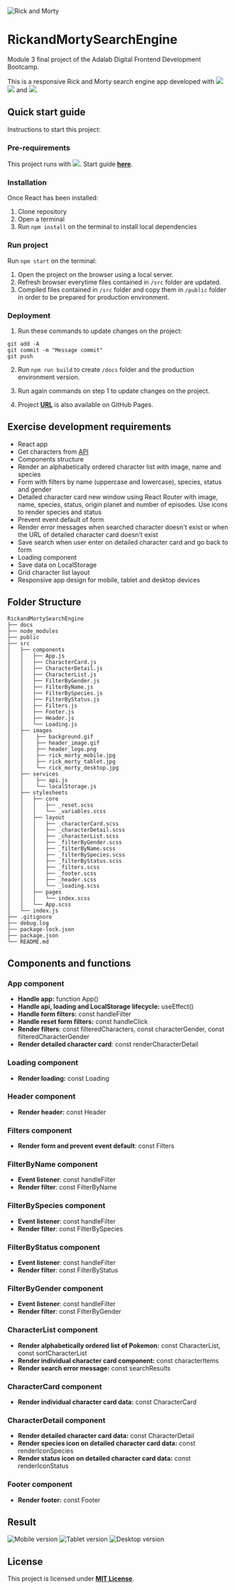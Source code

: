 ![Rick and Morty](https://static1.squarespace.com/static/59bc0ff818b27dff8196865f/59bc14ae37c581cd2123f9cb/59e6d3471f318d351356ec16/1508299598333/rick-and-morty-season-3.jpg?format=1500w)

# **RickandMortySearchEngine**

Module 3 final project of the Adalab Digital Frontend Development Bootcamp.

This is a responsive Rick and Morty search engine app developed with [<img src = "https://img.shields.io/badge/-HTML5-E34F26?style=flat&logo=html5&logoColor=white">](https://html.spec.whatwg.org/) [<img src = "https://img.shields.io/badge/-CSS3-1572B6?style=flat&logo=css3&logoColor=white">](https://www.w3.org/Style/CSS/) and [<img src = "https://img.shields.io/badge/-React-61DAFB?style=flat&logo=react&logoColor=black">](https://es.reactjs.org/).

## **Quick start guide**

Instructions to start this project:

### **Pre-requirements**

This project runs with [<img src = "https://img.shields.io/badge/-React-61DAFB?style=flat&logo=react&logoColor=black">](https://es.reactjs.org/). Start guide [**here**](https://github.com/facebook/create-react-app).

### **Installation**

Once React has been installed:

1. Clone repository
2. Open a terminal
3. Run `npm install` on the terminal to install local dependencies

### **Run project**

Run `npm start` on the terminal:

1. Open the project on the browser using a local server.
2. Refresh browser everytime files contained in `/src` folder are updated.
3. Compiled files contained in `/src` folder and copy them in `/public` folder in order to be prepared for production environment.

### **Deployment**

1. Run these commands to update changes on the project:

```
git add -A
git commit -m "Message commit"
git push
```

2. Run `npm run build` to create `/docs` folder and the production environment version.

3. Run again commands on step 1 to update changes on the project.

4. Project **[URL](https://anaguerraabaroa.github.io/RickandMortySearchEngine/#/)** is also available on GitHub Pages.

## **Exercise development requirements**

- React app
- Get characters from [API](https://raw.githubusercontent.com/Adalab/rick-y-morty/master/data/rick-y-morty.json)
- Components structure
- Render an alphabetically ordered character list with image, name and species
- Form with filters by name (uppercase and lowercase), species, status and gender
- Detailed character card new window using React Router with image, name, species, status, origin planet and number of episodes. Use icons to render species and status
- Prevent event default of form
- Render error messages when searched character doesn't exist or when the URL of detailed character card doesn't exist
- Save search when user enter on detailed character card and go back to form
- Loading component
- Save data on LocalStorage
- Grid character list layout
- Responsive app design for mobile, tablet and desktop devices

## **Folder Structure**

```
RickandMortySearchEngine
├── docs
├── node_modules
├── public
├── src
│   ├── components
│   │   ├── App.js
│   │   ├── CharacterCard.js
│   │   ├── CharacterDetail.js
│   │   ├── CharacterList.js
│   │   ├── FilterByGender.js
│   │   ├── FilterByName.js
│   │   ├── FilterBySpecies.js
│   │   ├── FilterByStatus.js
│   │   ├── Filters.js
│   │   ├── Footer.js
│   │   ├── Header.js
│   │   └── Loading.js
│   ├── images
│   │    ├── background.gif
│   │    ├── header_image.gif
│   │    ├── header_logo.png
│   │    ├── rick_morty_mobile.jpg
│   │    ├── rick_morty_tablet.jpg
│   │    └── rick_morty_desktop.jpg
│   ├── services
│   │    ├── api.js
│   │    └── localStorage.js
│   ├── stylesheets
│   │   ├── core
│   │   │   ├── _reset.scss
│   │   │   └── _variables.scss
│   │   ├── layout
│   │   │   ├── _characterCard.scss
│   │   │   ├── _characterDetail.scss
│   │   │   ├── _characterList.scss
│   │   │   ├── _filterByGender.scss
│   │   │   ├── _filterByName.scss
│   │   │   ├── _filterBySpecies.scss
│   │   │   ├── _filterByStatus.scss
│   │   │   ├── _filters.scss
│   │   │   ├── _footer.scss
│   │   │   ├── _header.scss
│   │   │   └── _loading.scss
│   │   ├── pages
│   │   │   └── index.scss
│   │   └── App.scss
│   └── index.js
├── .gitignore
├── debug.log
├── package-lock.json
├── package.json
└── README.md
```

## **Components and functions**

### **App component**

- **Handle app:** function App()
- **Handle api, loading and LocalStorage lifecycle:** useEffect()
- **Handle form filters:** const handleFilter
- **Handle reset form filters:** const handleClick
- **Render filters**: const filteredCharacters, const characterGender, const filteredCharacterGender
- **Render detailed character card**: const renderCharacterDetail

### **Loading component**

- **Render loading:** const Loading

### **Header component**

- **Render header:** const Header

### **Filters component**

- **Render form and prevent event default**: const Filters

### **FilterByName component**

- **Event listener**: const handleFilter
- **Render filter**: const FilterByName

### **FilterBySpecies component**

- **Event listener**: const handleFilter
- **Render filter**: const FilterBySpecies

### **FilterByStatus component**

- **Event listener**: const handleFilter
- **Render filter**: const FilterByStatus

### **FilterByGender component**

- **Event listener**: const handleFilter
- **Render filter**: const FilterByGender

### **CharacterList component**

- **Render alphabetically ordered list of Pokemon:** const CharacterList, const sortCharacterList
- **Render individual character card component:** const characterItems
- **Render search error message:** const searchResults

### **CharacterCard component**

- **Render individual character card data:** const CharacterCard

### **CharacterDetail component**

- **Render detailed character card data:** const CharacterDetail
- **Render species icon on detailed character card data:** const renderIconSpecies
- **Render status icon on detailed character card data:** const renderIconStatus

### **Footer component**

- **Render footer:** const Footer

## **Result**

![Mobile version](./src/images/rick_morty_mobile.jpg) ![Tablet version](./src/images/rick_morty_tablet.jpg) ![Desktop version](./src/images/rick_morty_desktop.jpg)

## **License**

This project is licensed under [**MIT License**](https://spdx.org/licenses/MIT.html).
